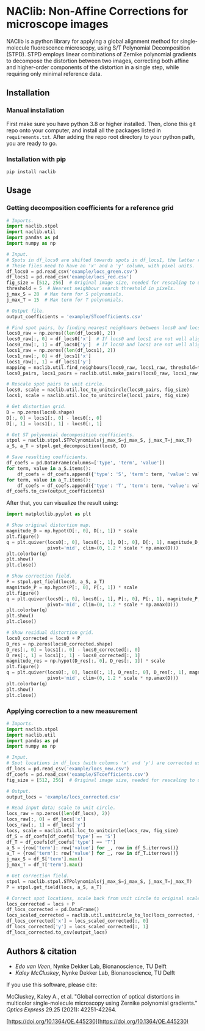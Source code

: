 # NAClib: Non-Affine Corrections for microscope images

NAClib is a python library for applying a global alignment method
for single-molecule fluorescence microscopy, using S/T Polynomial 
Decomposition (STPD). STPD employs linear combinations of Zernike 
polynomial gradients to decompose the distortion between two images, 
correcting both affine and higher-order components of the distortion 
in a single step, while requiring only minimal reference data.

## Installation

### Manual installation

First make sure you have python 3.8 or higher installed. Then, clone
this git repo onto your computer, and install all the packages listed
in `requirements.txt`. After adding the repo root directory to
your python path, you are ready to go.

### Installation with pip

```
pip install naclib
```

## Usage

### Getting decomposition coefficients for a reference grid

```python
# Imports.
import naclib.stpol
import naclib.util
import pandas as pd
import numpy as np

# Input.
# Spots in df_locs0 are shifted towards spots in df_locs1, the latter remain static.
# These files need to have an 'x' and a 'y' column, with pixel units.
df_locs0 = pd.read_csv('example/locs_green.csv')
df_locs1 = pd.read_csv('example/locs_red.csv')
fig_size = [512, 256]  # Original image size, needed for rescaling to unit circle.
threshold = 5  # Nearest neighbour search threshold in pixels.
j_max_S = 28  # Max term for S polynomials.
j_max_T = 15  # Max term for T polynomials.

# Output file.
output_coefficients = 'example/STcoefficients.csv'

# Find spot pairs, by finding nearest neighbours between locs0 and locs1.
locs0_raw = np.zeros((len(df_locs0), 2))
locs0_raw[:, 0] = df_locs0['x']  # If locs0 and locs1 are not well aligned, you can add an x-translation here manually.
locs0_raw[:, 1] = df_locs0['y']  # If locs0 and locs1 are not well aligned, you can add a y-translation here manually.
locs1_raw = np.zeros((len(df_locs1), 2))
locs1_raw[:, 0] = df_locs1['x']
locs1_raw[:, 1] = df_locs1['y']
mapping = naclib.util.find_neighbours(locs0_raw, locs1_raw, threshold=threshold)
locs0_pairs, locs1_pairs = naclib.util.make_pairs(locs0_raw, locs1_raw, mapping)

# Rescale spot pairs to unit circle.
locs0, scale = naclib.util.loc_to_unitcircle(locs0_pairs, fig_size)
locs1, scale = naclib.util.loc_to_unitcircle(locs1_pairs, fig_size)

# Get distortion grid.
D = np.zeros(locs0.shape)
D[:, 0] = locs1[:, 0] - locs0[:, 0]
D[:, 1] = locs1[:, 1] - locs0[:, 1]

# Get ST polynomial decomposition coefficients.
stpol = naclib.stpol.STPolynomials(j_max_S=j_max_S, j_max_T=j_max_T)
a_S, a_T = stpol.get_decomposition(locs0, D)

# Save resulting coefficients.
df_coefs = pd.DataFrame(columns=['type', 'term', 'value'])
for term, value in a_S.items():
    df_coefs = df_coefs.append({'type': 'S', 'term': term, 'value': value}, ignore_index=True)
for term, value in a_T.items():
    df_coefs = df_coefs.append({'type': 'T', 'term': term, 'value': value}, ignore_index=True)
df_coefs.to_csv(output_coefficients)
```

After that, you can visualize the result using:

```python
import matplotlib.pyplot as plt

# Show original distortion map.
magnitude_D = np.hypot(D[:, 0], D[:, 1]) * scale
plt.figure()
q = plt.quiver(locs0[:, 0], locs0[:, 1], D[:, 0], D[:, 1], magnitude_D, 
               pivot='mid', clim=(0, 1.2 * scale * np.amax(D)))
plt.colorbar(q)
plt.show()
plt.close()

# Show correction field.
P = stpol.get_field(locs0, a_S, a_T)
magnitude_P = np.hypot(P[:, 0], P[:, 1]) * scale
plt.figure()
q = plt.quiver(locs0[:, 0], locs0[:, 1], P[:, 0], P[:, 1], magnitude_P, 
               pivot='mid', clim=(0, 1.2 * scale * np.amax(D)))
plt.colorbar(q)
plt.show()
plt.close()

# Show residual distortion grid.
locs0_corrected = locs0 + P
D_res = np.zeros(locs0_corrected.shape)
D_res[:, 0] = locs1[:, 0] - locs0_corrected[:, 0]
D_res[:, 1] = locs1[:, 1] - locs0_corrected[:, 1]
magnitude_res = np.hypot(D_res[:, 0], D_res[:, 1]) * scale
plt.figure()
q = plt.quiver(locs0[:, 0], locs0[:, 1], D_res[:, 0], D_res[:, 1], magnitude_res, 
               pivot='mid', clim=(0, 1.2 * scale * np.amax(D)))
plt.colorbar(q)
plt.show()
plt.close()
```

### Applying correction to a new measurement

```python
# Imports.
import naclib.stpol
import naclib.util
import pandas as pd
import numpy as np

# Input.
# Spot locations in df_locs (with columns 'x' and 'y') are corrected using coefficients in df_coefs.
df_locs = pd.read_csv('example/locs_new.csv')
df_coefs = pd.read_csv('example/STcoefficients.csv')
fig_size = [512, 256]  # Original image size, needed for rescaling to unit circle.

# Output.
output_locs = 'example/locs_corrected.csv'

# Read input data; scale to unit circle.
locs_raw = np.zeros((len(df_locs), 2))
locs_raw[:, 0] = df_locs['x']
locs_raw[:, 1] = df_locs['y']
locs, scale = naclib.util.loc_to_unitcircle(locs_raw, fig_size)
df_S = df_coefs[df_coefs['type'] == 'S']
df_T = df_coefs[df_coefs['type'] == 'T']
a_S = {row['term']: row['value'] for _, row in df_S.iterrows()} 
a_T = {row['term']: row['value'] for _, row in df_T.iterrows()}
j_max_S = df_S['term'].max()
j_max_T = df_T['term'].max()

# Get correction field.
stpol = naclib.stpol.STPolynomials(j_max_S=j_max_S, j_max_T=j_max_T)
P = stpol.get_field(locs, a_S, a_T)

# Correct spot locations, scale back from unit circle to original scale, and save.
locs_corrected = locs + P
df_locs_corrected = pd.DataFrame()
locs_scaled_corrected = naclib.util.unitcircle_to_loc(locs_corrected, fig_size)
df_locs_corrected['x'] = locs_scaled_corrected[:, 0]
df_locs_corrected['y'] = locs_scaled_corrected[:, 1]
df_locs_corrected.to_csv(output_locs)
```

## Authors & citation

- *Edo van Veen*, Nynke Dekker Lab, Bionanoscience, TU Delft
- *Kaley McCluskey*, Nynke Dekker Lab, Bionanoscience, TU Delft

If you use this software, please cite:

McCluskey, Kaley A., et al. "Global correction of optical distortions in multicolor single-molecule microscopy using Zernike polynomial gradients." *Optics Express* 29.25 (2021): 42251-42264.

[https://doi.org/10.1364/OE.445230](https://doi.org/10.1364/OE.445230)